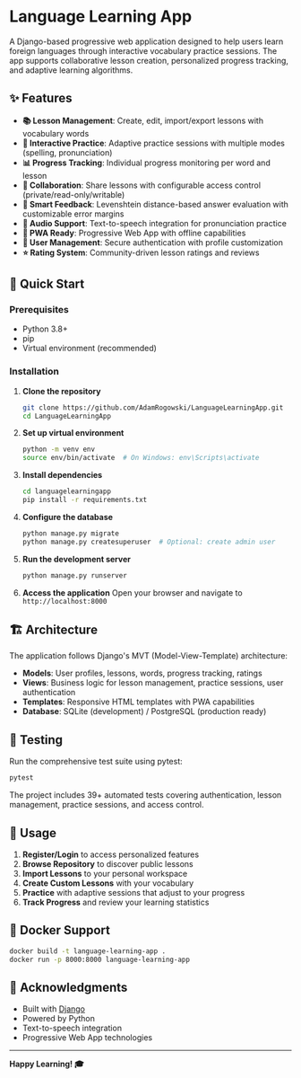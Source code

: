 # Language Learning App

A Django-based progressive web application designed to help users learn foreign languages through interactive vocabulary practice sessions. The app supports collaborative lesson creation, personalized progress tracking, and adaptive learning algorithms.

## ✨ Features

- **📚 Lesson Management**: Create, edit, import/export lessons with vocabulary words
- **🎯 Interactive Practice**: Adaptive practice sessions with multiple modes (spelling, pronunciation)
- **📊 Progress Tracking**: Individual progress monitoring per word and lesson
- **🤝 Collaboration**: Share lessons with configurable access control (private/read-only/writable)
- **🔧 Smart Feedback**: Levenshtein distance-based answer evaluation with customizable error margins
- **🎵 Audio Support**: Text-to-speech integration for pronunciation practice
- **📱 PWA Ready**: Progressive Web App with offline capabilities
- **👥 User Management**: Secure authentication with profile customization
- **⭐ Rating System**: Community-driven lesson ratings and reviews

## 🚀 Quick Start

### Prerequisites

- Python 3.8+
- pip
- Virtual environment (recommended)

### Installation

1. **Clone the repository**

   ```bash
   git clone https://github.com/AdamRogowski/LanguageLearningApp.git
   cd LanguageLearningApp
   ```

2. **Set up virtual environment**

   ```bash
   python -m venv env
   source env/bin/activate  # On Windows: env\Scripts\activate
   ```

3. **Install dependencies**

   ```bash
   cd languagelearningapp
   pip install -r requirements.txt
   ```

4. **Configure the database**

   ```bash
   python manage.py migrate
   python manage.py createsuperuser  # Optional: create admin user
   ```

5. **Run the development server**

   ```bash
   python manage.py runserver
   ```

6. **Access the application**
   Open your browser and navigate to `http://localhost:8000`

## 🏗️ Architecture

The application follows Django's MVT (Model-View-Template) architecture:

- **Models**: User profiles, lessons, words, progress tracking, ratings
- **Views**: Business logic for lesson management, practice sessions, user authentication
- **Templates**: Responsive HTML templates with PWA capabilities
- **Database**: SQLite (development) / PostgreSQL (production ready)

## 🧪 Testing

Run the comprehensive test suite using pytest:

```bash
pytest
```

The project includes 39+ automated tests covering authentication, lesson management, practice sessions, and access control.

## 📖 Usage

1. **Register/Login** to access personalized features
2. **Browse Repository** to discover public lessons
3. **Import Lessons** to your personal workspace
4. **Create Custom Lessons** with your vocabulary
5. **Practice** with adaptive sessions that adjust to your progress
6. **Track Progress** and review your learning statistics

## 🐳 Docker Support

```bash
docker build -t language-learning-app .
docker run -p 8000:8000 language-learning-app
```

## 🙏 Acknowledgments

- Built with [Django](https://djangoproject.com/)
- Powered by Python
- Text-to-speech integration
- Progressive Web App technologies

---

**Happy Learning! 🎓**
